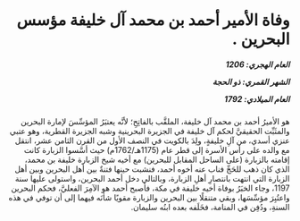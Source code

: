 <h1 dir="rtl">وفاة الأمير أحمد بن محمد آل خليفة مؤسس البحرين .</h1>

<h5 dir="rtl">العام الهجري:  1206

الشهر القمري: ذو الحجة

العام الميلادي: 1792</h5>

<p dir="rtl">هو الأميرُ أحمد بن محمد آل خليفة، الملقَّب بالفاتِحِ؛ لأنَّه يعتبَرُ المؤسِّسَ لإمارة البحرين والمثَبِّت الحقيقيَّ لحكم آل خليفة في الجزيرة البحرينية وشبه الجزيرة القطرية، وهو عتبي عنزي أسدي، من آلِ خليفةٍ، ولِدَ بالكويت في النصف الأول من القرن الثامن عشر، انتقل مع والده على رأس الأسرة إلى قطر عام (1175هـ/1762م) حيث أسَّسوا الزبارة كانت إقامته بالزبارة (على الساحل المقابل للبحرين) مع أخيه شيخ الزبارة خليفة بن محمد، الذي كان ذهب للحَجِّ فناب عنه أخوه أحمد، فنشبت حينها فتنةٌ بين أهل البحرين وبين أهل الزبارة التي انتهت بانتصارِ أهلِ الزبارة، وبالتالي دخل أحمد البحرين، واستولى عليها سنة 1197، وجاء الخبَرُ بوفاة أخيه خليفة في مكة، فأصبح أحمد هو الآمِرَ الفعليَّ، فحكم البحرين واعتُبِرَ مؤسِّسَها، وبقي متنقلًا بين البحرين والزبارة مقويًا شأنَه فيهما إلى أن توفي في هذه السنةِ، ودُفِن في المنامة، فخَلَفه بعده ابنُه سليمان.</p></br>
